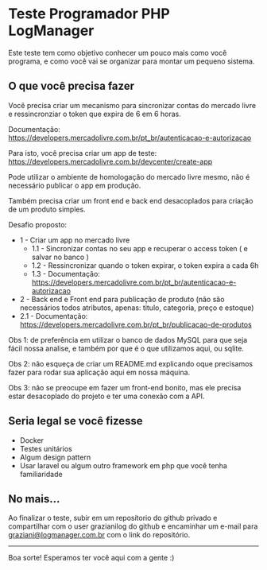# Teste Programador PHP LogManager

Este teste tem como objetivo conhecer um pouco mais como você programa, e como você vai se organizar para montar um pequeno sistema.

## O que você precisa fazer

Você precisa criar um mecanismo para sincronizar contas do mercado livre e ressincronziar o token que expira de 6 em 6 horas.

Documentação: https://developers.mercadolivre.com.br/pt_br/autenticacao-e-autorizacao

Para isto, você precisa criar um app de teste: https://developers.mercadolivre.com.br/devcenter/create-app

Pode utilizar o ambiente de homologação do mercado livre mesmo, não é necessário publicar o app em produção.

Também precisa criar um front end e back end desacoplados para criação de um produto simples.

Desafio proposto:
- 1 - Criar um app no mercado livre
    - 1.1 - Sincronizar contas no seu app e recuperar o access token ( e salvar no banco )
    - 1.2 - Ressincronizar quando o token expirar, o token expira a cada 6h
    - 1.3 - Documentação: https://developers.mercadolivre.com.br/pt_br/autenticacao-e-autorizacao
- 2 - Back end e Front end para publicação de produto (não são necessários todos atributos, apenas: titulo, categoria, preço e estoque)
 - 2.1 - Documentação: https://developers.mercadolivre.com.br/pt_br/publicacao-de-produtos
  

Obs 1: de preferência em utilizar o banco de dados MySQL para que seja fácil nossa analise, e também por que é o que utilizamos aqui, ou sqlite.

Obs 2: não esqueça de criar um README.md explicando oque precisamos fazer para rodar sua aplicação aqui em nossa máquina.

Obs 3: não se preocupe em fazer um front-end bonito, mas ele precisa estar desacoplado do projeto e ter uma conexão com a API.

## Seria legal se você fizesse

- Docker
- Testes unitários
- Algum design pattern
- Usar laravel ou algum outro framework em php que você tenha familiaridade

## No mais...

Ao finalizar o teste, subir em um reposítorio do github privado e compartilhar com o user grazianilog do github e encaminhar um e-mail para graziani@logmanager.com.br com o link do repositório.

---

Boa sorte! Esperamos ter você aqui com a gente :)

